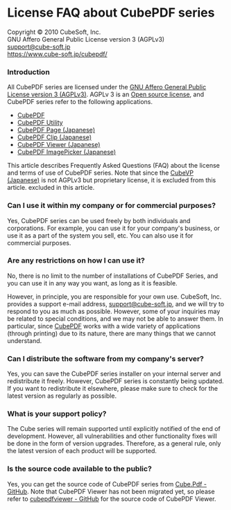 License FAQ about CubePDF series
====

Copyright © 2010 CubeSoft, Inc.  
GNU Affero General Public License version 3 (AGPLv3)  
support@cube-soft.jp  
https://www.cube-soft.jp/cubepdf/

### Introduction

All CubePDF series are licensed under the [GNU Affero General Public License version 3 (AGPLv3)](https://www.gnu.org/licenses/agpl-3.0.en.html). AGPLv 3 is an [Open source license](https://en.wikipedia.org/wiki/Open-source_license), and CubePDF series refer to the following applications.

* [CubePDF](https://www.cube-soft.jp/cubepdf/?lang=en)
* [CubePDF Utility](https://www.cube-soft.jp/cubepdfutility/?lang=en)
* [CubePDF Page (Japanese)](https://www.cube-soft.jp/cubepdfpage/)
* [CubePDF Clip (Japanese)](https://clown.cube-soft.jp/entry/2017/03/24/cubepdf-clip-1.0.0)
* [CubePDF Viewer (Japanese)](https://www.cube-soft.jp/cubepdfviewer/)
* [CubePDF ImagePicker (Japanese)](https://www.cube-soft.jp/cubepdfimagepicker/)

This article describes Frequently Asked Questions (FAQ) about the license and terms of use of CubePDF series. Note that since the [CubeVP (Japanese)](https://www.cube-soft.jp/cubevp/) is not AGPLv3 but proprietary license, it is excluded from this article. excluded in this article.

### Can I use it within my company or for commercial purposes?

Yes, CubePDF series can be used freely by both individuals and corporations. For example, you can use it for your company's business, or use it as a part of the system you sell, etc. You can also use it for commercial purposes.

### Are any restrictions on how I can use it?

No, there is no limit to the number of installations of CubePDF Series, and you can use it in any way you want, as long as it is feasible.

However, in principle, you are responsible for your own use. CubeSoft, Inc. provides a support e-mail address, support@cube-soft.jp, and we will try to respond to you as much as possible. However, some of your inquiries may be related to special conditions, and we may not be able to answer them. In particular, since [CubePDF](https://www.cube-soft.jp/cubepdf/?lang=en) works with a wide variety of applications (through printing) due to its nature, there are many things that we cannot understand.

### Can I distribute the software from my company's server?

Yes, you can save the CubePDF series installer on your internal server and redistribute it freely. However, CubePDF series is constantly being updated. If you want to redistribute it elsewhere, please make sure to check for the latest version as regularly as possible.

### What is your support policy?

The Cube series will remain supported until explicitly notified of the end of development. However, all vulnerabilities and other functionality fixes will be done in the form of version upgrades. Therefore, as a general rule, only the latest version of each product will be supported.

### Is the source code available to the public?

Yes, you can get the source code of CubePDF series from [Cube.Pdf - GitHub](https://github.com/cube-soft/Cube.Pdf). Note that CubePDF Viewer has not been migrated yet, so please refer to [cubepdfviewer - GitHub](https://github.com/cube-soft/cubepdfviewer) for the source code of CubePDF Viewer.